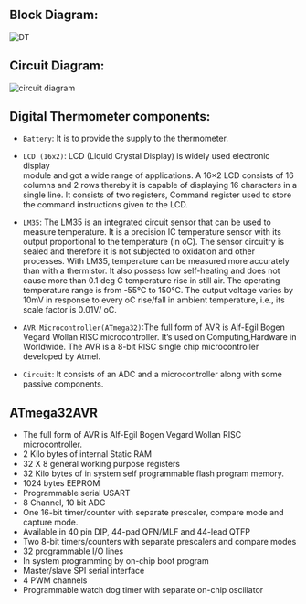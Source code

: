 ## Block Diagram:

![DT](https://user-images.githubusercontent.com/80105220/154845541-461e7bb9-b259-494d-904b-7dabd4cc8a1a.jpg)

## Circuit Diagram:

![circuit diagram](https://user-images.githubusercontent.com/80105220/157038293-a15eed39-2ecf-4c6f-b70d-75a587f6f0f5.jpg)

## Digital Thermometer components:
* `Battery`: It is to provide the supply to the thermometer.

* `LCD (16x2)`: LCD (Liquid Crystal Display) is widely used electronic display  
  module and got a wide range of applications. 
  A 16×2 LCD consists of 16 columns and 2 rows thereby it is capable of displaying 16 characters in a single line. 
  It consists of two registers, Command register used to store the command instructions given to the LCD.

* `LM35`: The LM35 is an integrated circuit sensor that can be used to measure temperature. 
  It is a precision IC temperature sensor with its output proportional to the temperature (in oC). 
  The sensor circuitry is sealed and therefore it is not subjected to oxidation and other processes.
  With  LM35,  temperature  can be  measured  more  accurately  than  with  a thermistor. 
  It  also  possess  low  self-heating  and  does  not  cause  more  than  0.1 deg C temperature rise in still air. 
  The operating temperature range is from -55°C to 150°C. 
  The output voltage varies by 10mV in response to every oC rise/fall in ambient temperature, i.e., its scale factor is 0.01V/ oC. 

* `AVR Microcontroller(ATmega32)`:The full form of AVR is Alf-Egil Bogen Vegard Wollan RISC 
  microcontroller. It’s used on Computing,Hardware in Worldwide. 
  The AVR is a 8-bit RISC single chip microcontroller developed by Atmel. 

* `Circuit`: It consists of an ADC and a microcontroller along with some passive 
  components.
  
## ATmega32AVR
*  The full form of AVR is Alf-Egil Bogen Vegard Wollan RISC microcontroller.   
*  2 Kilo bytes of internal Static RAM
*  32 X 8 general working purpose registers
*  32 Kilo bytes of in system self programmable flash program memory.
*  1024 bytes EEPROM
*  Programmable serial USART
*  8 Channel, 10 bit ADC
*  One 16-bit timer/counter with separate prescaler, compare mode and capture mode.
*  Available in 40 pin DIP, 44-pad QFN/MLF and 44-lead QTFP
*  Two 8-bit timers/counters with separate prescalers and compare modes
*  32 programmable I/O lines
*  In system programming by on-chip boot program
*  Master/slave SPI serial interface
*  4 PWM channels
*  Programmable watch dog timer with separate on-chip oscillator
